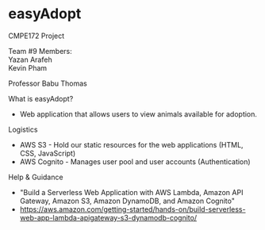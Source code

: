# easyAdopt

CMPE172 Project

Team #9 Members: <br>
Yazan Arafeh <br>
Kevin Pham <br>

Professor Babu Thomas

What is easyAdopt?
  - Web application that allows users to view animals available for adoption.
  
Logistics 
  - AWS S3 - Hold our static resources for the web applications (HTML, CSS, JavaScript) <br>
  - AWS Cognito - Manages user pool and user accounts (Authentication)
   
Help & Guidance 
  - "Build a Serverless Web Application with AWS Lambda, Amazon API Gateway, Amazon S3, Amazon DynamoDB, and Amazon Cognito" <br>
  - https://aws.amazon.com/getting-started/hands-on/build-serverless-web-app-lambda-apigateway-s3-dynamodb-cognito/ <br>
